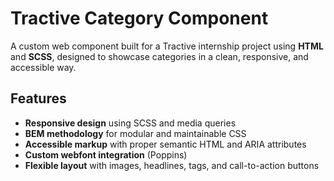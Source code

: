# Tractive Category Component

A custom web component built for a Tractive internship project using **HTML** and **SCSS**, designed to showcase categories in a clean, responsive, and accessible way.

## Features

- **Responsive design** using SCSS and media queries
- **BEM methodology** for modular and maintainable CSS
- **Accessible markup** with proper semantic HTML and ARIA attributes
- **Custom webfont integration** (Poppins)
- **Flexible layout** with images, headlines, tags, and call-to-action buttons

